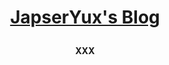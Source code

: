
**<p align="center">[JapserYux's Blog](https://jasperyux.top)</p>**
====

**<p align="center">XXX</p>**

